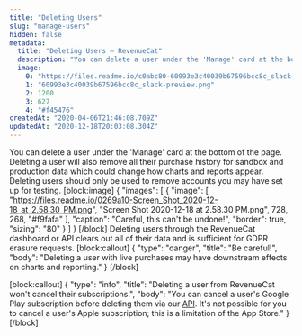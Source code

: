 ```yaml
---
title: "Deleting Users"
slug: "manage-users"
hidden: false
metadata: 
  title: "Deleting Users – RevenueCat"
  description: "You can delete a user under the 'Manage' card at the bottom of the page. Deleting a user will also remove all their purchase history for sandbox and production data which could change how charts and reports appear."
  image: 
    0: "https://files.readme.io/c0abc80-60993e3c40039b67596bcc8c_slack-preview.png"
    1: "60993e3c40039b67596bcc8c_slack-preview.png"
    2: 1200
    3: 627
    4: "#f45476"
createdAt: "2020-04-06T21:46:08.709Z"
updatedAt: "2020-12-18T20:03:08.304Z"
---
```

You can delete a user under the 'Manage' card at the bottom of the page. Deleting a user will also remove all their purchase history for sandbox and production data which could change how charts and reports appear. Deleting users should only be used to remove accounts you may have set up for testing.
[block:image]
{
  "images": [
    {
      "image": [
        "https://files.readme.io/0269a10-Screen_Shot_2020-12-18_at_2.58.30_PM.png",
        "Screen Shot 2020-12-18 at 2.58.30 PM.png",
        728,
        268,
        "#f9fafa"
      ],
      "caption": "Careful, this can't be undone!",
      "border": true,
      "sizing": "80"
    }
  ]
}
[/block]
Deleting users through the RevenueCat dashboard or API clears out all of their data and is sufficient for GDPR erasure requests.
[block:callout]
{
  "type": "danger",
  "title": "Be careful!",
  "body": "Deleting a user with live purchases may have downstream effects on charts and reporting."
}
[/block]

[block:callout]
{
  "type": "info",
  "title": "Deleting a user from RevenueCat won't cancel their subscriptions.",
  "body": "You can cancel a user's Google Play subscription before deleting them via our [API](https://docs.revenuecat.com/reference#revoke-a-google-subscription). It's not possible for you to cancel a user's Apple subscription; this is a limitation of the App Store."
}
[/block]